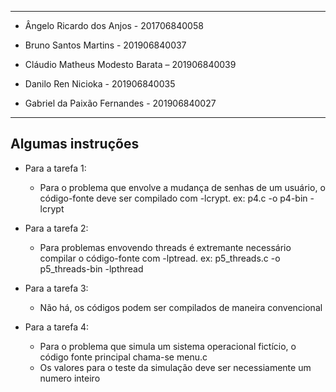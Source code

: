 
-----------------------------------------------
- Ângelo Ricardo dos Anjos - 201706840058

- Bruno Santos Martins - 201906840037

- Cláudio Matheus Modesto Barata – 201906840039

- Danilo Ren Nicioka - 201906840035

- Gabriel da Paixão Fernandes - 201906840027
------------------------------------------------

## Algumas instruções
- Para a tarefa 1:
  - Para o problema que envolve a mudança de senhas de um usuário, o código-fonte deve ser compilado com -lcrypt. ex: p4.c -o p4-bin -lcrypt

- Para a tarefa 2:
  - Para problemas envovendo threads é extremante necessário compilar o código-fonte com -lptread. ex: p5_threads.c -o p5_threads-bin -lpthread 

- Para a tarefa 3:
  - Não há, os códigos podem ser compilados de maneira convencional

- Para a tarefa 4:
  - Para o problema que simula um sistema operacional fictício, o código fonte principal chama-se menu.c
  - Os valores para o teste da simulação deve ser necessiamente um numero inteiro
